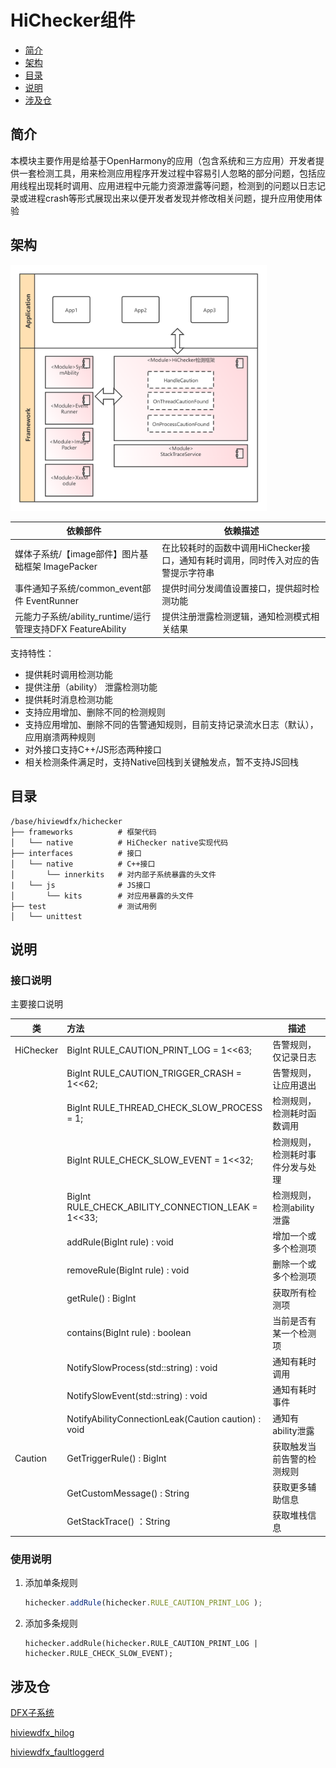 # HiChecker组件

-   [简介](#section11660541593)
-   [架构](#section161941989596)
-   [目录](#section14197309111)
-   [说明](#section1371113476307)
-   [涉及仓](#section1371113476310)

## 简介<a name="section11660541593"></a>

​        本模块主要作用是给基于OpenHarmony的应用（包含系统和三方应用）开发者提供一套检测工具，用来检测应用程序开发过程中容易引人忽略的部分问题，包括应用线程出现耗时调用、应用进程中元能力资源泄露等问题，检测到的问题以日志记录或进程crash等形式展现出来以便开发者发现并修改相关问题，提升应用使用体验

## 架构<a name="section161941989596"></a>

 <img src="./figures/HiChecker架构图.png" style="zoom:40%;" />

| 依赖部件                                                    | 依赖描述                                                     |
| ----------------------------------------------------------- | ------------------------------------------------------------ |
| 媒体子系统/【image部件】图片基础框架 ImagePacker            | 在比较耗时的函数中调用HiChecker接口，通知有耗时调用，同时传入对应的告警提示字符串 |
| 事件通知子系统/common_event部件 EventRunner                 | 提供时间分发阈值设置接口，提供超时检测功能                   |
| 元能力子系统/ability_runtime/运行管理支持DFX FeatureAbility | 提供注册泄露检测逻辑，通知检测模式相关结果                   |

支持特性：

- 提供耗时调用检测功能
- 提供注册（ability） 泄露检测功能
- 提供耗时消息检测功能
- 支持应用增加、删除不同的检测规则
- 支持应用增加、删除不同的告警通知规则，目前支持记录流水日志（默认），应用崩溃两种规则
- 对外接口支持C++/JS形态两种接口
- 相关检测条件满足时，支持Native回栈到关键触发点，暂不支持JS回栈

## 目录<a name="section14197309111"></a>

```
/base/hiviewdfx/hichecker
├── frameworks          # 框架代码
│   └── native          # HiChecker native实现代码
├── interfaces          # 接口
│   └── native          # C++接口
│       └── innerkits   # 对内部子系统暴露的头文件
|   └── js              # JS接口
│       └── kits        # 对应用暴露的头文件
├── test                # 测试用例
│   └── unittest            
```



## 说明<a name="section1371113476307"></a>
### 接口说明

主要接口说明

| 类        | 方法                                                | 描述                             |
| --------- | :-------------------------------------------------- | -------------------------------- |
| HiChecker | BigInt RULE_CAUTION_PRINT_LOG = 1<<63;              | 告警规则，仅记录日志             |
|           | BigInt RULE_CAUTION_TRIGGER_CRASH = 1<<62;          | 告警规则，让应用退出             |
|           | BigInt RULE_THREAD_CHECK_SLOW_PROCESS = 1;          | 检测规则，检测耗时函数调用       |
|           | BigInt RULE_CHECK_SLOW_EVENT = 1<<32;               | 检测规则，检测耗时事件分发与处理 |
|           | BigInt RULE_CHECK_ABILITY_CONNECTION_LEAK = 1<<33;  | 检测规则，检测ability泄露        |
|           | addRule(BigInt rule) : void                         | 增加一个或多个检测项             |
|           | removeRule(BigInt rule) : void                      | 删除一个或多个检测项             |
|           | getRule() : BigInt                                  | 获取所有检测项                   |
|           | contains(BigInt rule) : boolean                     | 当前是否有某一个检测项           |
|           | NotifySlowProcess(std::string) : void               | 通知有耗时调用                   |
|           | NotifySlowEvent(std::string) : void                 | 通知有耗时事件                   |
|           | NotifyAbilityConnectionLeak(Caution caution) : void | 通知有ability泄露                |
| Caution   | GetTriggerRule() : BigInt                           | 获取触发当前告警的检测规则       |
|           | GetCustomMessage() : String                         | 获取更多辅助信息                 |
|           | GetStackTrace() ：String                            | 获取堆栈信息                     |

### 使用说明

1. 添加单条规则

   ```js
   hichecker.addRule(hichecker.RULE_CAUTION_PRINT_LOG );
   ```

2. 添加多条规则

   ```
   hichecker.addRule(hichecker.RULE_CAUTION_PRINT_LOG | hichecker.RULE_CHECK_SLOW_EVENT);
   ```

## 涉及仓<a name="section1371113476310"></a>

[DFX子系统](https://gitee.com/openharmony/docs/blob/master/zh-cn/readme/DFX子系统.md)

[hiviewdfx_hilog](https://gitee.com/openharmony/hiviewdfx_hilog/blob/master/README_zh.md)

[hiviewdfx_faultloggerd](https://gitee.com/openharmony/hiviewdfx_faultloggerd/blob/master/README_zh.md)
